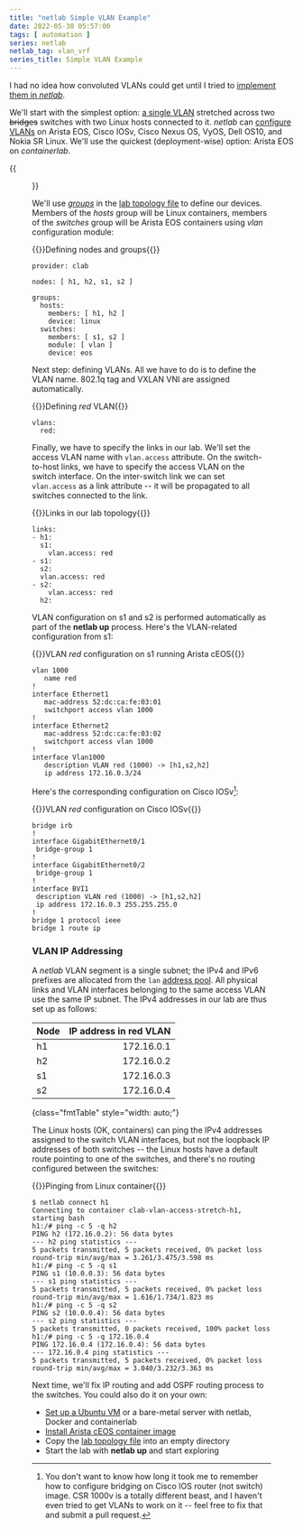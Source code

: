 ```yaml
---
title: "netlab Simple VLAN Example"
date: 2022-05-30 05:57:00
tags: [ automation ]
series: netlab
netlab_tag: vlan_vrf
series_title: Simple VLAN Example
---
```

I had no idea how convoluted VLANs could get until I tried to [implement them in *netlab*](https://netsim-tools.readthedocs.io/en/latest/module/vlan.html).

We'll start with the simplest option: [a single VLAN](https://github.com/ipspace/netlab-examples/tree/master/VLAN/vlan-access-stretch) stretched across two ~~bridges~~ switches with two Linux hosts connected to it. *netlab* can [configure VLANs](https://netsim-tools.readthedocs.io/en/latest/module/vlan.html#platform-support) on Arista EOS, Cisco IOSv, Cisco Nexus OS, VyOS, Dell OS10, and Nokia SR Linux. We'll use the quickest (deployment-wise) option: Arista EOS on *containerlab*.

{{<figure src="/2022/05/vlan-simple.png" caption="Simple VLAN topology">}}
<!--more-->
We'll use *[groups](/2021/11/netsim-groups-deployment-templates.html)* in the [lab topology file](https://github.com/ipspace/netlab-examples/blob/master/VLAN/vlan-access-stretch/topology.yml) to define our devices. Members of the *hosts* group will be Linux containers, members of the *switches* group will be Arista EOS containers using *vlan* configuration module:

{{<cc>}}Defining nodes and groups{{</cc>}}
```
provider: clab

nodes: [ h1, h2, s1, s2 ]

groups:
  hosts:
    members: [ h1, h2 ]
    device: linux
  switches:
    members: [ s1, s2 ]
    module: [ vlan ]
    device: eos
```

Next step: defining VLANs. All we have to do is to define the VLAN name. 802.1q tag and VXLAN VNI are assigned automatically.

{{<cc>}}Defining *red* VLAN{{</cc>}}
```
vlans:
  red:
```

Finally, we have to specify the links in our lab. We'll set the access VLAN name with `vlan.access` attribute. On the switch-to-host links, we have to specify the access VLAN on the switch interface. On the inter-switch link we can set `vlan.access` as a link attribute -- it will be propagated to all switches connected to the link.

{{<cc>}}Links in our lab topology{{</cc>}}
```
links:
- h1:
  s1:
    vlan.access: red
- s1:
  s2:
  vlan.access: red
- s2:
    vlan.access: red
  h2:
```

VLAN configuration on s1 and s2 is performed automatically as part of the **netlab up** process. Here's the VLAN-related configuration from s1:

{{<cc>}}VLAN *red* configuration on s1 running Arista cEOS{{</cc>}}
```
vlan 1000
   name red
!
interface Ethernet1
   mac-address 52:dc:ca:fe:03:01
   switchport access vlan 1000
!
interface Ethernet2
   mac-address 52:dc:ca:fe:03:02
   switchport access vlan 1000
!
interface Vlan1000
   description VLAN red (1000) -> [h1,s2,h2]
   ip address 172.16.0.3/24
```

Here's the corresponding configuration on Cisco IOSv[^BVI]:

[^BVI]: You don't want to know how long it took me to remember how to configure bridging on Cisco IOS router (not switch) image. CSR 1000v is a totally different beast, and I haven't even tried to get VLANs to work on it -- feel free to fix that and submit a pull request.

{{<cc>}}VLAN *red* configuration on Cisco IOSv{{</cc>}}
```
bridge irb
!
interface GigabitEthernet0/1
 bridge-group 1
!
interface GigabitEthernet0/2
 bridge-group 1
!
interface BVI1
 description VLAN red (1000) -> [h1,s2,h2]
 ip address 172.16.0.3 255.255.255.0
!
bridge 1 protocol ieee
bridge 1 route ip
```

### VLAN IP Addressing

A *netlab* VLAN segment is a single subnet; the IPv4 and IPv6 prefixes are allocated from the `lan` [address pool](https://netsim-tools.readthedocs.io/en/latest/example/addressing-tutorial.html). All physical links and VLAN interfaces belonging to the same access VLAN use the same IP subnet. The IPv4 addresses in our lab are thus set up as follows:

| Node   | IP address in red VLAN |
|--------|-----------------------:|
| h1     |             172.16.0.1 |
| h2     |             172.16.0.2 |
| s1     |             172.16.0.3 |
| s2     |             172.16.0.4 |
{class="fmtTable" style="width: auto;"}

The Linux hosts (OK, containers) can ping the IPv4 addresses assigned to the switch VLAN interfaces, but not the loopback IP addresses of both switches -- the Linux hosts have a default route pointing to one of the switches, and there's no routing configured between the switches:

{{<cc>}}Pinging from Linux container{{</cc>}}
```
$ netlab connect h1
Connecting to container clab-vlan-access-stretch-h1, starting bash
h1:/# ping -c 5 -q h2
PING h2 (172.16.0.2): 56 data bytes
--- h2 ping statistics ---
5 packets transmitted, 5 packets received, 0% packet loss
round-trip min/avg/max = 3.261/3.475/3.598 ms
h1:/# ping -c 5 -q s1
PING s1 (10.0.0.3): 56 data bytes
--- s1 ping statistics ---
5 packets transmitted, 5 packets received, 0% packet loss
round-trip min/avg/max = 1.616/1.734/1.823 ms
h1:/# ping -c 5 -q s2
PING s2 (10.0.0.4): 56 data bytes
--- s2 ping statistics ---
5 packets transmitted, 0 packets received, 100% packet loss
h1:/# ping -c 5 -q 172.16.0.4
PING 172.16.0.4 (172.16.0.4): 56 data bytes
--- 172.16.0.4 ping statistics ---
5 packets transmitted, 5 packets received, 0% packet loss
round-trip min/avg/max = 3.040/3.232/3.363 ms
```

Next time, we'll fix IP routing and add OSPF routing process to the switches. You could also do it on your own:

* [Set up a Ubuntu VM](https://netsim-tools.readthedocs.io/en/latest/install/ubuntu-vm.html) or a bare-metal server with netlab, Docker and containerlab
* [Install Arista cEOS container image](https://netsim-tools.readthedocs.io/en/latest/labs/clab.html)
* Copy the [lab topology file](https://github.com/ipspace/netlab-examples/blob/master/VLAN/vlan-access-stretch/topology.yml) into an empty directory
* Start the lab with **netlab up** and start exploring
